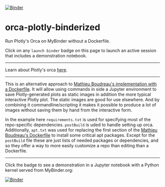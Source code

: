 [![Binder](https://mybinder.org/badge_logo.svg)](https://mybinder.org/v2/gh/fomightez/orca-plotly-binderized/master?filepath=index.ipynb)

# orca-plotly-binderized

Run Plotly's Orca on MyBinder without a Dockerfile.

Click on any `launch binder` badge on this page to launch an active session that includes a demonstration notebook.

----

Learn about Plotly's orca [here](https://github.com/plotly/orca).

----

This is an alternative approach to [Mathieu Boudreau's implementation with a Dockerfile](https://github.com/mathieuboudreau/orca-plotly-dockerfile). It will allow using commands in side a Jupyter environment to save Plotly-generated plots as static images in addition the more typical interactive Plotly plot. The static images are good for use elsewhere. And by combining it commandline/scripting it makes it possible to produce a lot of images without saving them by hand from the interactive form.


In the example here `requirements.txt` is used for specifying most of the repo-specific dependencies. `postBuild` is uded to handle setting up orca. Additionally, `apt.txt` was used for replacing the first section of the [Mathieu Boudreau's Dockerfile](https://github.com/mathieuboudreau/orca-plotly-dockerfile/blob/master/Dockerfile) to install some critical apt packages. Except for the `postBuild` file these are just lists of needed packages or dependencies, and so they offer a way to more easily customize a repo than editing than a Dockerfile.

-----

Click the badge to see a demonstration in a Jupyter notebook with a Python kernel served from MyBinder.org:

[![Binder](https://mybinder.org/badge_logo.svg)](https://mybinder.org/v2/gh/fomightez/orca-plotly-binderized/master?filepath=index.ipynb)


